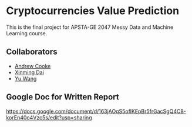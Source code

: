 # Cryptocurrencies Value Prediction
This is the final project for APSTA-GE 2047 Messy Data and Machine Learning course.
## Collaborators
* [Andrew Cooke](https://github.com/aj-cooke)
* [Xinming Dai](https://github.com/Xinming-Dai)
* [Yu Wang](https://github.com/yw6010)

## Google Doc for Written Report
https://docs.google.com/document/d/163jAOqS5oflKEpBr5frGacSgQ4C8-korEn40o4Vzc5s/edit?usp=sharing

